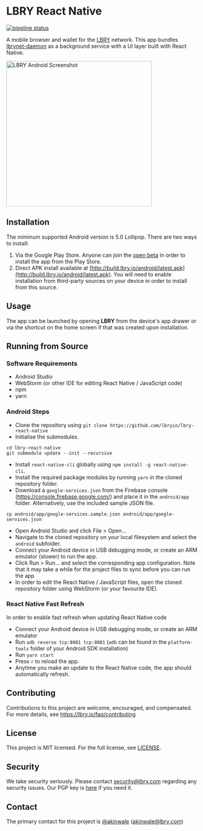 # LBRY React Native
[![pipeline status](https://ci.lbry.tech/lbry/lbry-android/badges/master/pipeline.svg)](https://ci.lbry.tech/lbry/lbry-android/commits/master)

A mobile browser and wallet for the [LBRY](https://lbry.com) network. This app bundles [lbrynet-daemon](https://github.com/lbryio/lbry) as a background service with a UI layer built with React Native.

<img src="https://spee.ch/8/lbry-android.png" alt="LBRY Android Screenshot" width="384px" />

## Installation
The minimum supported Android version is 5.0 Lollipop. There are two ways to install:

1. Via the Google Play Store. Anyone can join the [open beta](https://play.google.com/apps/testing/io.lbry.browser) in order to install the app from the Play Store.
1. Direct APK install available at [http://build.lbry.io/android/latest.apk](http://build.lbry.io/android/latest.apk). You will need to enable installation from third-party sources on your device in order to install from this source.

## Usage
The app can be launched by opening **LBRY** from the device's app drawer or via the shortcut on the home screen if that was created upon installation.

## Running from Source
### Software Requirements
* Android Studio
* WebStorm (or other IDE for editing React Native / JavaScript code)
* npm
* yarn

### Android Steps
* Clone the repository using `git clone https://github.com/lbryio/lbry-react-native`
* Initialise the submodules.
```
cd lbry-react-native
git submodule update --init --recursive
```
* Install `react-native-cli` globally using `npm install -g react-native-cli`.
* Install the required package modules by running `yarn` in the cloned repository folder.
* Download a `google-services.json` from the Firebase console (https://console.firebase.google.com/) and place it in the `android/app` folder. Alternatively, use the included sample JSON file.
```
cp android/app/google-services.sample.json android/app/google-services.json
```
* Open Android Studio and click File > Open...
* Navigate to the cloned repository on your local filesystem and select the `android` subfolder.
* Connect your Android device in USB debugging mode, or create an ARM emulator (slower) to run the app.
* Click Run > Run... and select the corresponding app configuration. Note that it may take a while for the project files to sync before you can run the app
* In order to edit the React Native / JavaScript files, open the cloned repository folder using WebStorm (or your favourite IDE).

### React Native Fast Refresh
In order to enable fast refresh when updating React Native code
* Connect your Android device in USB debugging mode, or create an ARM emulator
* Run `adb reverse tcp:8081 tcp:8081` (`adb` can be found in the `platform-tools` folder of your Android SDK installation)
* Run `yarn start`
* Press `r` to reload the app.
* Anytime you make an update to the React Native code, the app should automatically refresh.

## Contributing
Contributions to this project are welcome, encouraged, and compensated. For more details, see https://lbry.io/faq/contributing

## License
This project is MIT licensed. For the full license, see [LICENSE](LICENSE).

## Security
We take security seriously. Please contact security@lbry.com regarding any security issues. Our PGP key is [here](https://keybase.io/lbry/key.asc) if you need it.

## Contact
The primary contact for this project is [@akinwale](https://github.com/akinwale) (akinwale@lbry.com)
